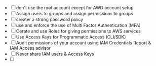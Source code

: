 - [ ] don't use the root account except for AWD account setup
- [ ] Assign users to groups and assign permissions to groups
- [ ] creater a strong password policy
- [ ] use and enforce the use of Multi Factor Authentication (MFA)
- [ ] Cerate and use Roles for giving permissions to AWS services
- [ ] Use Access Keys for Programmatic Access (CLI/SDK)
- [ ] Audit permissions of your account using IAM Credentials Report & IAM Access advisor
- [ ] Never share IAM users & Access Keys
- [ ] 
